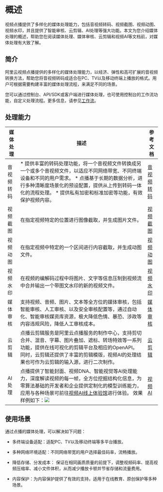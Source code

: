 概述 
=======================

视频点播提供了多样化的媒体处理能力，包括音视频转码、视频截图、视频动图、视频水印，并且提供了智能审核、云剪辑、AI处理等强大功能。本文为您介绍媒体处理的概述，帮助您在阅读媒体处理、媒体审核、云剪辑和视频AI等文档前，对媒体处理有大致了解。

简介 
-----------------------

阿里云视频点播提供的多样化的媒体处理能力，以经济、弹性和高可扩展的音视频转换方法，帮助您将音视频转码成适合在PC、TV以及移动终端上播放的格式。用户可根据需要构建丰富的媒体处理流程，来满足不同的场景。

您可以通过控制台、API/SDK或客户端进行媒体处理，也可使用控制台的工作流功能，自定义处理流程。更多信息，请参见[工作流]()。

处理能力 
-------------------------



| 媒体处理  |                                                                                                                                      描述                                                                                                                                      |                          参考文档                           |
|-------|------------------------------------------------------------------------------------------------------------------------------------------------------------------------------------------------------------------------------------------------------------------------------|---------------------------------------------------------|
| 音视频转码 | * 提供丰富的转码处理功能，将一个音视频文件转换成另一个或多个音视频文件，以适应不同网络带宽、不同终端设备和不同的用户需求。   * 点播基于长期的数据分析，进行多种清晰度场景化的预设配置，提供从上传到转码一体化的流程处理。   * 提供私有加密和标准加密等功能，有效保护视频内容。            | [音视频转码](/intl.zh-CN/开发指南/媒体处理/音视频转码.md) |
| 视频截图  | 在指定视频特定的位置进行图像截取，并生成图片文件。                                                                                                                                                                                                                                                    | [视频截图](/intl.zh-CN/开发指南/媒体处理/视频截图.md)   |
| 视频动图  | 在指定视频中特定的一个区间进行内容截取，并生成动图文件。                                                                                                                                                                                                                                                 | [视频动图](/intl.zh-CN/开发指南/媒体处理/视频动图.md)   |
| 视频水印  | 在视频的编解码过程中将图片、文字等信息压制到视频流中合并输出一个带图文水印的新的视频文件。                                                                                                                                                                                                                                | [视频水印](/intl.zh-CN/开发指南/媒体处理/视频水印.md)   |
| 媒体审核  | 支持视频、音频、图片、文本等全方位的媒体审核，包括智能审核、人工审核、以及安全审核配置等，通过自动化、智能审核媒资库资源，极大降低色情、暴恐、涉政等内容违规风险，降低人工审核成本。                                                                                                                                                                                   | [媒体审核](/intl.zh-CN/开发指南/媒体审核/概述.md)     |
| 云剪辑   | 点播云剪辑服务是阿里云点播服务的制作中心，支持剪切合并、混音、字幕、图片叠加、遮标、转场特效等一系列功能，提供在线可视化的剪辑平台及相应的OpenAPI。 同时，云剪辑还提供了丰富的剪辑模版，视频AI的处理结果也可作为云剪辑的输入源，进行二次制作。                                                                                                                                 | [云剪辑](/intl.zh-CN/开发指南/云剪辑/简介.md)       |
| AI处理  | 点播提供了智能封面、视频DNA、智能视觉等AI处理能力，深度解读视频的每一帧，全方位挖掘结构化信息，为零算法基础的开发者和企业提供定制化的模型训练能力，应用与各种场景可前往[视频AI线上体验馆](https://retina.aliyun.com/)进行体验。 效果样例如下：![](https://static-aliyun-doc.oss-accelerate.aliyuncs.com/assets/img/zh-CN/2631685061/p178277.png) | [视频AI]()                                |



使用场景 
-------------------------

通过点播的媒体处理，可以解决如下问题：

* 多终端设备适配：适配PC、TV以及移动终端等多平台播放。

  

* 多种网络环境适配：不同网络带宽的用户选择最佳码率，流畅播放。

  

* 降低存储、分发成本： 保证在相同画质质量的前提下，调整视频码率、提高视频压缩率、减小文件体积，从而减少播放卡顿并节省存储和流量费用。

  

* 内容保护：为内容保护提供了有效的支持，适用于在线教育、原创保护等多种场景。

  



